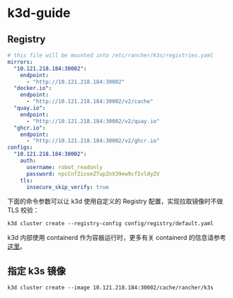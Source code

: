 # k3d-guide

## Registry
```yaml
# this file will be mounted into /etc/rancher/k3s/registries.yaml 
mirrors:
  "10.121.218.184:30002":
    endpoint:
      - "http://10.121.218.184:30002"
  "docker.io":
    endpoint:
      - "http://10.121.218.184:30002/v2/cache"
  "quay.io":
    endpoint:
      - "http://10.121.218.184:30002/v2/quay.io"
  "ghcr.io":
    endpoint:
      - "http://10.121.218.184:30002/v2/ghcr.io"
configs:
  "10.121.218.184:30002":
    auth:
      username: robot_readonly
      password: npcCnfZicoeZTupZnX39ew9cfIvldyZV
    tls:
      insecure_skip_verify: true
```

下面的命令参数可以让 k3d 使用自定义的 Registry 配置，实现拉取镜像时不做 TLS 校验：
```shell
k3d cluster create --registry-config config/registry/default.yaml
```

k3d 内部使用 containerd 作为容器运行时，更多有关 containerd 的信息请参考[这里](https://github.com/devops-ws/containerd-guide)。
## 指定 k3s 镜像
```shell
k3d cluster create --image 10.121.218.184:30002/cache/rancher/k3s
```

